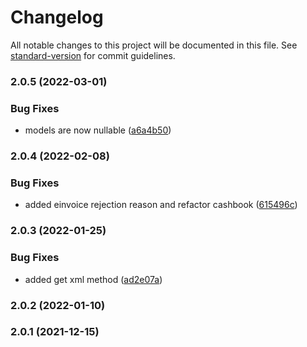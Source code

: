 # Changelog

All notable changes to this project will be documented in this file. See [standard-version](https://github.com/conventional-changelog/standard-version) for commit guidelines.

### 2.0.5 (2022-03-01)


### Bug Fixes

* models are now nullable ([a6a4b50](https://github.com/fattureincloud/fattureincloud-ruby-sdk/commit/a6a4b50a3d849b9bf3a706ef30e4cf290f36267a))

### 2.0.4 (2022-02-08)


### Bug Fixes

* added einvoice rejection reason and refactor cashbook ([615496c](https://github.com/fattureincloud/fattureincloud-ruby-sdk/commit/615496ca267c03509f8d24ba28c41f8f0972de64))

### 2.0.3 (2022-01-25)


### Bug Fixes

* added get xml method ([ad2e07a](https://github.com/fattureincloud/fattureincloud-ruby-sdk/commit/ad2e07afdd69397a01eabfb34f1fe3e1ba764eca))

### 2.0.2 (2022-01-10)

### 2.0.1 (2021-12-15)
